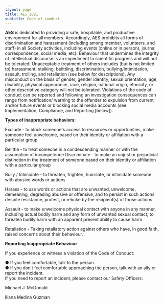 ```yaml
---
layout: page
title: AES 2021
subtitle: Code of conduct
---
```


**AES** is dedicated to providing a safe, hospitable, and productive environment for all members. Accordingly, AES prohibits all forms of discrimination and harassment (including among member, volunteers, and staff) in all Society activities, including events (online or in person), journal correspondence, social media, etc). Behaviour that undermines the integrity of intellectual discourse is an impediment to scientific progress and will not be tolerated. Unacceptable treatment of others includes (but is not limited to) harassment, stalking, belittling, discrimination, bullying/intimidation, assault, trolling, and retaliation (see below for descriptions). Any misconduct on the basis of gender, gender identity, sexual orientation, age, disability, physical appearance, race, religion, national origin, ethnicity, or other descriptive category will not be tolerated.
Violations of the code of conduct can be reported and following an investigation consequences can range from notification/ warning to the offender to expulsion from current and/or future events or blocking social media accounts (see Implementation, Compliance, and Reporting [below]).    

**Types of inappropriate behaviors:** 

Exclude - to block someone's access to resources or opportunities, make someone feel unwelcome, based on their identity or affiliation with a particular group 

Belittle - to treat someone in a condescending manner or with the assumption of incompetence 
Discriminate - to make an unjust or prejudicial distinction in the treatment of someone based on their identity or affiliation with a particular group 

Bully / Intimidate - to threaten, frighten, humiliate, or intimidate someone with abusive words or actions 

Harass - to use words or actions that are unwanted, unwelcome, demeaning, degrading abusive or offensive, and to persist in such actions despite resistance, protest, or rebuke by the recipient(s) of those actions 

Assault - to make unwelcome physical contact with anyone in any manner, including actual bodily harm and any form of unwanted sexual contact; to threaten bodily harm with an apparent present ability to cause harm

Retaliation -  Taking retaliatory action against others who have, in good faith, raised concerns about their behaviour.

**Reporting Inappropriate Behaviour**

If you experience or witness a violation of the Code of Conduct:  

●     If you feel comfortable, talk to the person.  
●     If you don’t feel comfortable approaching the person, talk with an ally or report the incident.  
If you need to report an incident, please contact our Safety Officers:  

Michael J. McDonald  

Iliana Medina Guzman
